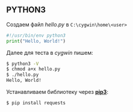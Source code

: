 ## PYTHON3  
Создаем файл *hello.py* в `C:\cygwin\home\<user>`

```python
#!/usr/bin/env python3
print("Hello, World!")
```

Далее для теста в *cygwin* пишем:
```sh
$ python3 -V
$ chmod a+x hello.py
$ ./hello.py
Hello, World!
```

Устанавливаем библиотеку через [**pip3**](pip.md):  
```sh
$ pip install requests
```
